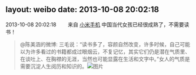 layout: weibo
date: 2013-10-08 20:02:18
---
2013-10-08 20:02:18  &nbsp;&nbsp;&nbsp;&nbsp;&nbsp;&nbsp; 来自 <a href="http://app.weibo.com/t/feed/22zMnn" rel="nofollow">小米手机</a>
中国当代女孩已经很成熟了，不需要读书！
>  @陈美涵的微博: 三毛说：“读书多了，容颜自然改变，许多时候，自己可能以为许多看过的书籍都成过眼烟云，不复记忆，其实它们仍是潜在气质里、在谈吐上、在胸襟的无涯，当然也可能显露在生活和文字中。”女人的气质是需要沉淀人生阅历和知识的。 ​​​
>  ![图片](https://ww2.sinaimg.cn/large/4d81cacajw1e9dopk4etnj20e60data1.jpg)
